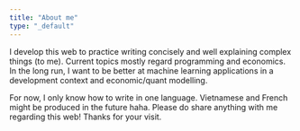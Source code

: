 ```yaml
---
title: "About me"
type: "_default"
---
```


I develop this web to practice writing concisely and well explaining complex things (to me). Current topics mostly regard programming and economics. In the long run, I want to be better at machine learning applications in a development context and economic/quant modelling. 

For now, I only know how to write in one language. Vietnamese and French might be produced in the future haha. Please do share anything with me regarding this web! Thanks for your visit. 